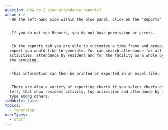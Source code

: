 ```yaml
---
question: How do I view attendance reports?
answer: >-
  -On the left-hand side within the blue panel, click on the “Reports” button. 


  -If you do not see Reports, you do not have permission or access. 


  -In the reports tab you are able to customize a time frame and grouping for a
  report you would like to generate. You can search attendance for all
  activities, attendance by resident and for the facility as a whole by changing
  the grouping. 


  -This information can then be printed or exported in an excel file. 


  -There are also a variety of reporting charts if you select charts on the top
  left, that show resident activity, top activities and attendance by activity
  type among others. 
isMobile: false
topics:
  - reporting
userTypes:
  - staff
---
```


